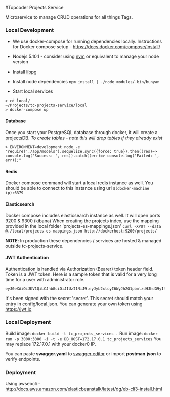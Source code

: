 #Topcoder Projects Service

Microservice to manage CRUD operations for all things Tags.

### Local Development
* We use docker-compose for running dependencies locally. Instructions for Docker compose setup - https://docs.docker.com/compose/install/
* Nodejs 5.10.1 - consider using [nvm](https://github.com/creationix/nvm) or equivalent to manage your node version
* Install [libpg](https://www.npmjs.com/package/pg-native)
* Install node dependencies
`npm install | ./node_modules/.bin/bunyan`

* Start local services
```~/Projects/tc-projects-service
> cd local/
~/Projects/tc-projects-service/local
> docker-compose up
```

#### Database
Once you start your PostgreSQL database through docker, it will create a projectsDB.
*To create tables - note this will drop tables if they already exist*
```
> ENVIRONMENT=development node -e "require('./app/models').sequelize.sync({force: true}).then((res)=> console.log('Success: ', res)).catch((err)=> console.log('Failed: ', err));"
```

#### Redis
Docker compose command will start a local redis instance as well. You should be able to connect to this instance using url `$(docker-machine ip):6379`

#### Elasticsearch
Docker compose includes elasticsearch instance as well. It will open ports 9200 & 9300 (kibana)
When creating the projects index, use the mapping provided in the local folder 'projects-es-mappings.json'
`curl -XPUT --data @./local/projects-es-mappings.json http://dockerhost:9200/projects/`

**NOTE**: In production these dependencies / services are hosted & managed outside tc-projects-service.

#### JWT Authentication
Authentication is handled via Authorization (Bearer) token header field. Token is a JWT token. Here is a sample token that is valid for a very long time for a user with administrator role.
```
eyJ0eXAiOiJKV1QiLCJhbGciOiJIUzI1NiJ9.eyJyb2xlcyI6WyJhZG1pbmlzdHJhdG9yIl0sImlzcyI6Imh0dHBzOi8vYXBpLnRvcGNvZGVyLWRldi5jb20iLCJoYW5kbGUiOiJwc2hhaDEiLCJleHAiOjI0NjI0OTQ2MTgsInVzZXJJZCI6IjQwMTM1OTc4IiwiaWF0IjoxNDYyNDk0MDE4LCJlbWFpbCI6InBzaGFoMUB0ZXN0LmNvbSIsImp0aSI6ImY0ZTFhNTE0LTg5ODAtNDY0MC04ZWM1LWUzNmUzMWE3ZTg0OSJ9.XuNN7tpMOXvBG1QwWRQROj7NfuUbqhkjwn39Vy4tR5I
```
It's been signed with the secret 'secret'. This secret should match your entry in config/local.json. You can generate your own token using https://jwt.io

### Local Deployment
Build image:
`docker build -t tc_projects_services .`
Run image:
`docker run -p 3000:3000 -i -t -e DB_HOST=172.17.0.1 tc_projects_services`
You may replace 172.17.0.1 with your docker0 IP.

You can paste **swagger.yaml** to  [swagger editor](http://editor.swagger.io/) or import **postman.json** to verify endpoints.

### Deployment
Using awsebcli - http://docs.aws.amazon.com/elasticbeanstalk/latest/dg/eb-cli3-install.html
